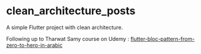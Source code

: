 # clean_architecture_posts

A simple Flutter project with clean architecture.

Following up to Tharwat Samy course on Udemy : <a href="https://www.udemy.com/course/flutter-bloc-pattern-from-zero-to-hero-in-arabic/">flutter-bloc-pattern-from-zero-to-hero-in-arabic </a>
